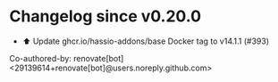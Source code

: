 # Changelog since v0.20.0
- ⬆️ Update ghcr.io/hassio-addons/base Docker tag to v14.1.1 (#393)

Co-authored-by: renovate[bot] <29139614+renovate[bot]@users.noreply.github.com> 
